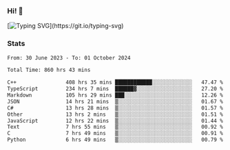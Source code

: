 ### Hi!  👋

[![Typing SVG](https://readme-typing-svg.herokuapp.com?font=Fira+Code&pause=1000&width=435&lines=Hello!+I'm+Texiwustion.)](https://git.io/typing-svg)

### Stats

<!--START_SECTION:waka-->

```txt
From: 30 June 2023 - To: 01 October 2024

Total Time: 860 hrs 43 mins

C++                408 hrs 35 mins ████████████░░░░░░░░░░░░░   47.47 %
TypeScript         234 hrs 7 mins  ██████▓░░░░░░░░░░░░░░░░░░   27.20 %
Markdown           105 hrs 29 mins ███░░░░░░░░░░░░░░░░░░░░░░   12.26 %
JSON               14 hrs 21 mins  ▒░░░░░░░░░░░░░░░░░░░░░░░░   01.67 %
C#                 13 hrs 28 mins  ▒░░░░░░░░░░░░░░░░░░░░░░░░   01.57 %
Other              13 hrs 2 mins   ▒░░░░░░░░░░░░░░░░░░░░░░░░   01.51 %
JavaScript         12 hrs 22 mins  ▒░░░░░░░░░░░░░░░░░░░░░░░░   01.44 %
Text               7 hrs 55 mins   ▒░░░░░░░░░░░░░░░░░░░░░░░░   00.92 %
C                  7 hrs 49 mins   ▒░░░░░░░░░░░░░░░░░░░░░░░░   00.91 %
Python             6 hrs 49 mins   ▒░░░░░░░░░░░░░░░░░░░░░░░░   00.79 %
```

<!--END_SECTION:waka-->
